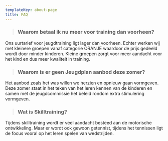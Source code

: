 ```yaml
---
templateKey: about-page
title: FAQ
---
```


> ### Waarom betaal ik nu meer voor training dan voorheen?

Ons uurtarief voor jeugdtraining ligt lager dan voorheen. Echter werken wij met kleinere groepen vanaf categorie ORANJE waardoor de prijs gedeeld wordt door minder kinderen. Kleine groepen zorgt voor meer aandacht voor het kind en dus meer kwaliteit in training. 


>### Waarom is er geen Jeugdplan aanbod deze zomer? 


Het aanbod zoals het was willen we herzien en opnieuw gaan vormgeven. Deze zomer staat in het teken van het leren kennen van de kinderen en samen met de jeugdcommissie het beleid rondom extra stimulering vormgeven. 


>### Wat is Skilltraining?


Tijdens skilltraining wordt er veel aandacht besteed aan de motorische ontwikkeling. Maar er wordt ook gewoon getennist, tijdens het tennissen ligt de focus vooral op het leren spelen van wedstrijden. 
